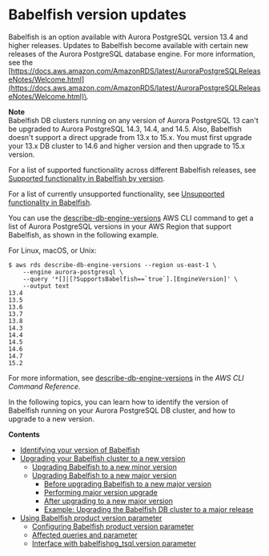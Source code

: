 # Babelfish version updates<a name="babelfish-information"></a>

Babelfish is an option available with Aurora PostgreSQL version 13\.4 and higher releases\. Updates to Babelfish become available with certain new releases of the Aurora PostgreSQL database engine\. For more information, see the [https://docs.aws.amazon.com/AmazonRDS/latest/AuroraPostgreSQLReleaseNotes/Welcome.html](https://docs.aws.amazon.com/AmazonRDS/latest/AuroraPostgreSQLReleaseNotes/Welcome.html)\. 

**Note**  
Babelfish DB clusters running on any version of Aurora PostgreSQL 13 can't be upgraded to Aurora PostgreSQL 14\.3, 14\.4, and 14\.5\. Also, Babelfish doesn't support a direct upgrade from 13\.x to 15\.x\. You must first upgrade your 13\.x DB cluster to 14\.6 and higher version and then upgrade to 15\.x version\.

For a list of supported functionality across different Babelfish releases, see [Supported functionality in Babelfish by version](babelfish-compatibility.supported-functionality-table.md)\. 

For a list of currently unsupported functionality, see [Unsupported functionality in Babelfish](babelfish-compatibility.tsql.limitations-unsupported.md)\.

You can use the [describe\-db\-engine\-versions](https://docs.aws.amazon.com/cli/latest/reference/rds/describe-db-engine-versions.html) AWS CLI command to get a list of Aurora PostgreSQL versions in your AWS Region that support Babelfish, as shown in the following example\. 

For Linux, macOS, or Unix:

```
$ aws rds describe-db-engine-versions --region us-east-1 \
    --engine aurora-postgresql \
    --query '*[]|[?SupportsBabelfish==`true`].[EngineVersion]' \
    --output text
13.4
13.5
13.6
13.7
13.8
14.3
14.4
14.5
14.6
14.7
15.2
```

For more information, see [describe\-db\-engine\-versions](https://docs.aws.amazon.com/cli/latest/reference/rds/describe-db-engine-versions.html) in the *AWS CLI Command Reference*\.

In the following topics, you can learn how to identify the version of Babelfish running on your Aurora PostgreSQL DB cluster, and how to upgrade to a new version\.

**Contents**
+ [Identifying your version of Babelfish](babelfish-information-identify-version.md)
+ [Upgrading your Babelfish cluster to a new version](babelfish-information-upgrading.md)
  + [Upgrading Babelfish to a new minor version](babelfish-information-upgrading.md#babelfish-information-upgrading-minor)
  + [Upgrading Babelfish to a new major version](babelfish-information-upgrading.md#babelfish-information-upgrading-major)
    + [Before upgrading Babelfish to a new major version](babelfish-information-upgrading.md#babelfish-information-upgrading-preliminary)
    + [Performing major version upgrade](babelfish-information-upgrading.md#babelfish-performing-major-version-upgrade)
    + [After upgrading to a new major version](babelfish-information-upgrading.md#babelfish-information-upgrading-post-upgrade)
    + [Example: Upgrading the Babelfish DB cluster to a major release](babelfish-information-upgrading.md#babelfish-information-upgrading-example)
+ [Using Babelfish product version parameter](babelfish-guc-version.md)
  + [Configuring Babelfish product version parameter](babelfish-guc-version.md#babelfish-guc-version-setvalues)
  + [Affected queries and parameter](babelfish-guc-version.md#babelfish-guc-version-affects)
  + [Interface with babelfishpg\_tsql\.version parameter](babelfish-guc-version.md#babelfish-guc-version-tsql)
